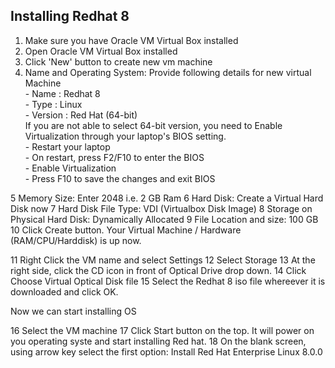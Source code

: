 ## Installing Redhat 8

  1. Make sure you have Oracle VM Virtual Box installed
  2. Open Oracle VM Virtual Box installed
  3. Click 'New' button to create new vm machine
  4. Name and Operating System: Provide following details for new virtual Machine <br/>
    - Name : Redhat 8 <br/>
    - Type : Linux <br/>
    - Version : Red Hat (64-bit) <br/>
    If you are not able to select 64-bit version, you need to Enable Virtualization through your laptop's BIOS setting. <br/>
    - Restart your laptop <br/>
    - On restart, press F2/F10 to enter the BIOS <br/>
    - Enable Virtualization <br/>
    - Press F10 to save the changes and exit BIOS
  
5 Memory Size: Enter 2048 i.e. 2 GB Ram
6 Hard Disk: Create a Virtual Hard Disk now
7 Hard Disk File Type: VDI (Virtualbox Disk Image)
8 Storage on Physical Hard Disk: Dynamically Allocated
9 File Location and size: 100 GB
10 Click Create button. Your Virtual Machine / Hardware (RAM/CPU/Harddisk) is up now.

11 Right Click the VM name and select Settings
12 Select Storage
13 At the right side, click the CD icon in front of Optical Drive drop down.
14 Click Choose Virtual Optical Disk file
15 Select the Redhat 8 iso file whereever it is downloaded and click OK.

Now we can start installing OS

16 Select the VM machine
17 Click Start button on the top. It will power on you operating syste and start installing Red hat.
18 On the blank screen, using arrow key select the first option:
    Install Red Hat Enterprise Linux 8.0.0
    

